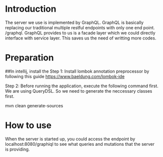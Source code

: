# Introduction
The server we use is implemented by GraphQL. GraphQL is basically replacing our traditional multiple
restful endpoints with only one end point.  /graphql. GraphQL provides to us is a facade layer which 
we could directly interface with service layer. This saves us the need of writting more codes.


# Preparation

##In intellij, install the 
Step 1: Install lombok annotation preprocessor by following this guide
https://www.baeldung.com/lombok-ide

Step 2: Before running the application, execute the following command first. We are using QueryDSL. So we need to 
generate the neccessary classes first.

mvn clean generate-sources




# How to use
When the server is started up, you could access the endpoint by localhost:8080/graphiql to see what queries and mutations
that the server is providing.
